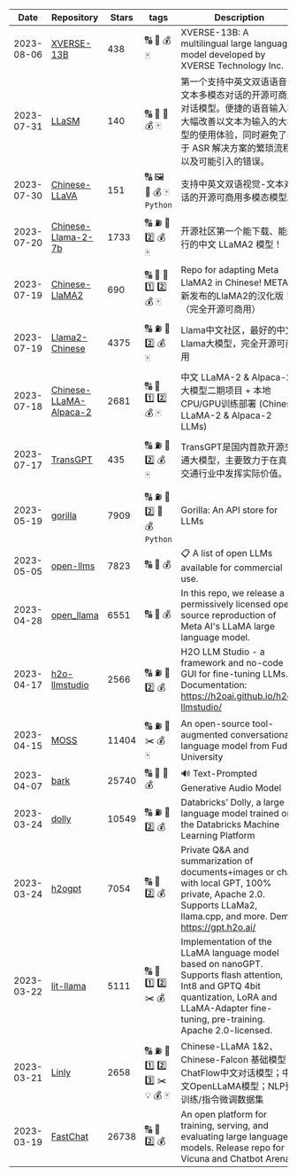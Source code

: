 | Date | Repository | Stars | tags |  Description  |
|------------|---------|-------|-------------|-------------|
| 2023-08-06 | [XVERSE-13B](https://github.com/xverse-ai/XVERSE-13B) | 438 | 🔠 🚌 💰 🀄  | XVERSE-13B: A multilingual large language model developed by XVERSE Technology Inc. |
| 2023-07-31 | [LLaSM](https://github.com/LinkSoul-AI/LLaSM) | 140 | 🔠 🎵 🚌 💰 🀄  | 第一个支持中英文双语语音-文本多模态对话的开源可商用对话模型。便捷的语音输入将大幅改善以文本为输入的大模型的使用体验，同时避免了基于 ASR 解决方案的繁琐流程以及可能引入的错误。 |
| 2023-07-30 | [Chinese-LLaVA](https://github.com/LinkSoul-AI/Chinese-LLaVA) | 151 | 🔠 🖼️ 🔨 💰 🀄 `Python`  | 支持中英文双语视觉-文本对话的开源可商用多模态模型。 |
| 2023-07-20 | [Chinese-Llama-2-7b](https://github.com/LinkSoul-AI/Chinese-Llama-2-7b) | 1733 | 🔠 ⛽ 🚌 2️⃣ 💰 🀄  | 开源社区第一个能下载、能运行的中文 LLaMA2 模型！ |
| 2023-07-19 | [Chinese-LlaMA2](https://github.com/michael-wzhu/Chinese-LlaMA2) | 690 | 🔠 🚌 🚕 1️⃣ 2️⃣ 💰 🀄  | Repo for adapting Meta LlaMA2 in Chinese! META最新发布的LlaMA2的汉化版！ （完全开源可商用） |
| 2023-07-19 | [Llama2-Chinese](https://github.com/FlagAlpha/Llama2-Chinese) | 4375 | 🔠 ⛽ 🚌 2️⃣ 💰 🀄  | Llama中文社区，最好的中文Llama大模型，完全开源可商用 |
| 2023-07-18 | [Chinese-LLaMA-Alpaca-2](https://github.com/ymcui/Chinese-LLaMA-Alpaca-2) | 2681 | 🔠 🚌 1️⃣ 2️⃣ 💰 🀄  | 中文 LLaMA-2 & Alpaca-2 大模型二期项目 + 本地CPU/GPU训练部署  (Chinese LLaMA-2 & Alpaca-2 LLMs) |
| 2023-07-17 | [TransGPT](https://github.com/DUOMO/TransGPT) | 435 | 🔠 ⛽ 🚕 2️⃣ 💰 🀄  | TransGPT是国内首款开源交通大模型，主要致力于在真实交通行业中发挥实际价值。 |
| 2023-05-19 | [gorilla](https://github.com/ShishirPatil/gorilla) | 7909 | 🔠 ⛽ 🚌 2️⃣ 🔨 💰 `Python`  | Gorilla: An API store for LLMs |
| 2023-05-05 | [open-llms](https://github.com/eugeneyan/open-llms) | 7823 | 🔠 📝 💰  | 📋 A list of open LLMs available for commercial use. |
| 2023-04-28 | [open_llama](https://github.com/openlm-research/open_llama) | 6551 | 🔠 🚌 💰  | In this repo, we release a permissively licensed open source reproduction of Meta AI's LLaMA large language model. |
| 2023-04-17 | [h2o-llmstudio](https://github.com/h2oai/h2o-llmstudio) | 2566 | 🔠 ⛽ 🚌 2️⃣ 💰  | H2O LLM Studio - a framework and no-code GUI for fine-tuning LLMs. Documentation: https://h2oai.github.io/h2o-llmstudio/ |
| 2023-04-15 | [MOSS](https://github.com/OpenLMLab/MOSS) | 11404 | 🔠 ⛽ 🚌 ✂️ 💰 🀄  | An open-source tool-augmented conversational language model from Fudan University |
| 2023-04-07 | [bark](https://github.com/suno-ai/bark) | 25740 | 🔠 🎵 🚌 💰  | 🔊 Text-Prompted Generative Audio Model |
| 2023-03-24 | [dolly](https://github.com/databrickslabs/dolly) | 10549 | 🔠 ⛽ 🚌 2️⃣ 💰  | Databricks’ Dolly, a large language model trained on the Databricks Machine Learning Platform |
| 2023-03-24 | [h2ogpt](https://github.com/h2oai/h2ogpt) | 7054 | 🔠 🚌 2️⃣ 💰  | Private Q&A and summarization of documents+images or chat with local GPT, 100% private, Apache 2.0. Supports LLaMa2, llama.cpp, and more. Demo: https://gpt.h2o.ai/ |
| 2023-03-22 | [lit-llama](https://github.com/Lightning-AI/lit-llama) | 5111 | 🔠 🚌 1️⃣ 2️⃣ ✂️ 💰  | Implementation of the LLaMA language model based on nanoGPT. Supports flash attention, Int8 and GPTQ 4bit quantization, LoRA and LLaMA-Adapter fine-tuning, pre-training. Apache 2.0-licensed. |
| 2023-03-21 | [Linly](https://github.com/CVI-SZU/Linly) | 2658 | 🔠 ⛽ 🚌 1️⃣ 2️⃣ 3️⃣ ✂️ 💡 💰 🀄  | Chinese-LLaMA 1&2、Chinese-Falcon 基础模型；ChatFlow中文对话模型；中文OpenLLaMA模型；NLP预训练/指令微调数据集 |
| 2023-03-19 | [FastChat](https://github.com/lm-sys/FastChat) | 26738 | 🔠 🚌 2️⃣ 💰  | An open platform for training, serving, and evaluating large language models. Release repo for Vicuna and Chatbot Arena. |
